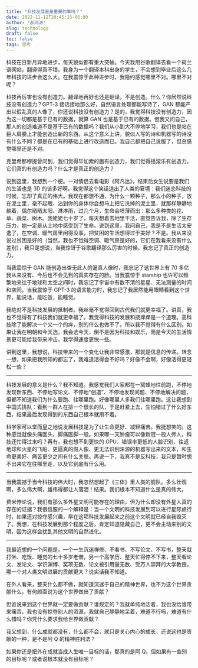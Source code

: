 ```yaml
---
title: "科技发展是最重要的事吗？"
date: 2022-11-12T20:45:15-06:00
author: "郝鸿涛"
slug: technology
draft: false
toc: false
tags: 思考
---
```

科技在日新月异地进步，每天貌似都有重大突破。今天我用谷歌翻译去看一个荷兰语网站，翻译得真不错。我身为一个翻译本科出身的学生，不会想到毕业后这么几年科技的进步会这么大。在我震惊于此种进步时，我隐约感觉哪里不对。哪里不对呢？

科技再厉害也没有创造力。翻译地再好也还是翻译，不是创造。什么？你居然说科技没有创造力？GPT-3 接话接地那么好，自然语言处理都能写诗了，GAN 都能产出以假乱真的人像了，你还说科技没有创造力？是的，我觉得科技没有创造力，因为这一切都是基于已有的数据，就算 GAN 也是基于已有的数据。但我又问自己，那人的创造难道不是基于已有的数据吗？我们从小到大不停地学习，我们也是站在巨人肩膀上才能创造出新的东西。从这个意义上讲，貌似人写的诗和机器写的诗没有什么不同？都是在已有的基础上进行改造而已。我自己都把自己说服了，但总感觉哪里还是不对。

克里希那穆提曾问到，我们觉得毕加索的画有创造力，我们觉得摇滚乐有创造力，它们真的有创造力吗？什么才是真正的创造力？

说到这里，我想到一个梗。一对情侣去看电影《阿凡达》，结束后女生说要是我们的生活也是 3D 的该多好啊。我觉得这个笑话道出了人类的窘境：我们迷恋科技的时候，忘却了真正的伟大。我现在都想不通，为什么一颗种子，那么小的种子，放在泥土里，毫不起眼、沾到你的身体你会想马上把它洗掉的泥土里，就那样静静地躺着，偶尔晒晒太阳、淋淋雨，过几个月，生命会喷薄而出：那么多种类的花、草、蔬菜、树木。我姥姥七十岁了，每天想着去地里干活，直觉告诉我，除了生存压力，她一定是从土地中感受到了生命。说到这里，我问自己，我是不是生活太安逸了，在空调、暖气房里闲得没事，把贫困的生活想得过于美好？不是。我从来没说过贫困是好的（当然，我也不觉得空调、暖气房是好的，它们在我看来没有什么差别），我只是想说，当我惊讶于谷歌翻译那么厉害的时候，我忘记了真正的创造力。

当我震惊于 GAN 能创造出查无此人的逼真人像时，我忘记了这世界上有 70 多亿我从来没有、今后也不会见到的真实存在的脸。当我震惊于 starship 也许可以频繁地来往于地球和太空之间时，我忘记了宇宙中有数不清的星星、无法测量的时间和空间。当我震惊于 GPT-3 的语言能力时，我忘记了我居然能用眼睛看到这个世界，能说话，能吃饭，能睡觉。

我绝对不是科技发展的抵制者。我丝毫不觉得回到古代我们就更幸福了。讲真，我也不觉得有了科技我们就更幸福了。我觉得科技的发展和挠痒痒是一个道理。高科技除了能解决一个又一个的痒，别的什么也做不了。所以我不觉得有什么区别。如果让我在明朝和今天选，我会选今天，倒不是因为科技和娱乐，而是今天的生活情景更可能给我带来冲击，我学得速度更快一些。

讲到这里，我想说，科技带来的一个变化让我非常感激，那就是信息的传递。转念一想，如果把我所知的都忘了，我难道活得会不好吗？好像不会啊，好像活得更轻松一些？

---

科技发展的意义是什么？我不知道。我感觉我们大家都在一窝蜂地往前跑，不停地发现新东西、不停地写论文、不停地“创造”、不停地发现问题、不停地解决问题，但都不知道我们为什么要跑、往哪里跑。好像哪里人多我们往哪里跑。这让我想到中国式排队：看到一群人在排一个很长的队，于是赶紧上去，生怕错过了什么好东西，结果最后发现得到的东西自己根本就用不着。

科学家可以堂而皇之地说发展科技是为了让生命更好、减轻痛苦。我挺想笑的。这种感觉就像头痛医头，脚痛医脚一般。如果哪一天肿瘤可以像新冠一般人传人，科技还忙得过来吗？再有，我也想不到更快的 GPU、错误率更低的人脸识别、往返地球和火星的飞船、更逼真的假人像、更无法识别涞源的机器写出来的文本，和生命更美好、痛苦更少之间有什么关联。再说一下，我真不是反科技，我只是暂时想不出来它在往哪里走，以及它到底有什么用。

---

当我震撼于当今科技的伟大时，我忽然想起了《三体》里人类的舰队。多么壮观啊，多么伟大啊，雄伟得都让人落泪！结果。我们根本不知道什么是真的伟大。

费米悖论说，我们有那么多外星文明可能存在的理由，但为什么却没有外星人真的存在的证据？我很信服的一个解释是：当一个文明的科技发展到可以进行星际旅行时，如果还对掠夺感兴趣，早在这项科技发展起来之前这个文明就已经自我毁灭了。我想，在科技发展到那个程度之后，肯定知道隐藏自己，更不会主动来别的文明，因为这样会扰乱其他文明的自然进化。

---

我最近想的一个问题是，一个一生沉迷禅修、不看书、不写论文、不写书，整天就打坐、吃饭、睡觉的七十多岁老僧，另一个高学历、整天忙得停不下来，整天看论文、发论文、学识渊博、奖项无数、论文被引用量无数、受万人崇拜的大学教授，哪一个对人类文明进展的贡献更大？说实话我不知道。

在外人看来，整天什么都不做，就知道沉迷于自己的精神世界，也不为这个世界贡献什么，有何颜面说为这个世界做出了贡献？

但谁说来到这个世界就一定要做贡献？谁规定的？我就单纯地活着，我也没给谁带来痛苦，我也没有掠夺别人的资源，我就自己静静地呆着，难道不行吗，难道有什么错吗？你凭什么要求我给世界做贡献？

我又想到，什么成就都没有，什么都不会，就只是关心内心的成长，还说这也是贡献的一种，是不是阿 Q 的精神胜利法？

如果你还是把外在成就当成人生唯一目标的话，那真的是阿 Q。但如果有一些别的目标呢？或者说根本就没有目标呢？